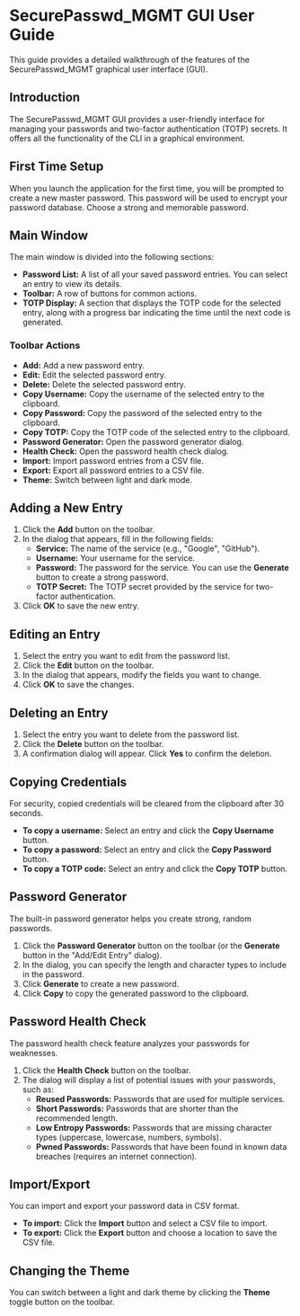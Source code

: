 # SecurePasswd_MGMT GUI User Guide

This guide provides a detailed walkthrough of the features of the SecurePasswd_MGMT graphical user interface (GUI).

## Introduction

The SecurePasswd_MGMT GUI provides a user-friendly interface for managing your passwords and two-factor authentication (TOTP) secrets. It offers all the functionality of the CLI in a graphical environment.

## First Time Setup

When you launch the application for the first time, you will be prompted to create a new master password. This password will be used to encrypt your password database. Choose a strong and memorable password.

## Main Window

The main window is divided into the following sections:

- **Password List:** A list of all your saved password entries. You can select an entry to view its details.
- **Toolbar:** A row of buttons for common actions.
- **TOTP Display:** A section that displays the TOTP code for the selected entry, along with a progress bar indicating the time until the next code is generated.

### Toolbar Actions

- **Add:** Add a new password entry.
- **Edit:** Edit the selected password entry.
- **Delete:** Delete the selected password entry.
- **Copy Username:** Copy the username of the selected entry to the clipboard.
- **Copy Password:** Copy the password of the selected entry to the clipboard.
- **Copy TOTP:** Copy the TOTP code of the selected entry to the clipboard.
- **Password Generator:** Open the password generator dialog.
- **Health Check:** Open the password health check dialog.
- **Import:** Import password entries from a CSV file.
- **Export:** Export all password entries to a CSV file.
- **Theme:** Switch between light and dark mode.

## Adding a New Entry

1.  Click the **Add** button on the toolbar.
2.  In the dialog that appears, fill in the following fields:
    - **Service:** The name of the service (e.g., "Google", "GitHub").
    - **Username:** Your username for the service.
    - **Password:** The password for the service. You can use the **Generate** button to create a strong password.
    - **TOTP Secret:** The TOTP secret provided by the service for two-factor authentication.
3.  Click **OK** to save the new entry.

## Editing an Entry

1.  Select the entry you want to edit from the password list.
2.  Click the **Edit** button on the toolbar.
3.  In the dialog that appears, modify the fields you want to change.
4.  Click **OK** to save the changes.

## Deleting an Entry

1.  Select the entry you want to delete from the password list.
2.  Click the **Delete** button on the toolbar.
3.  A confirmation dialog will appear. Click **Yes** to confirm the deletion.

## Copying Credentials

For security, copied credentials will be cleared from the clipboard after 30 seconds.

- **To copy a username:** Select an entry and click the **Copy Username** button.
- **To copy a password:** Select an entry and click the **Copy Password** button.
- **To copy a TOTP code:** Select an entry and click the **Copy TOTP** button.

## Password Generator

The built-in password generator helps you create strong, random passwords.

1.  Click the **Password Generator** button on the toolbar (or the **Generate** button in the "Add/Edit Entry" dialog).
2.  In the dialog, you can specify the length and character types to include in the password.
3.  Click **Generate** to create a new password.
4.  Click **Copy** to copy the generated password to the clipboard.

## Password Health Check

The password health check feature analyzes your passwords for weaknesses.

1.  Click the **Health Check** button on the toolbar.
2.  The dialog will display a list of potential issues with your passwords, such as:
    - **Reused Passwords:** Passwords that are used for multiple services.
    - **Short Passwords:** Passwords that are shorter than the recommended length.
    - **Low Entropy Passwords:** Passwords that are missing character types (uppercase, lowercase, numbers, symbols).
    - **Pwned Passwords:** Passwords that have been found in known data breaches (requires an internet connection).

## Import/Export

You can import and export your password data in CSV format.

- **To import:** Click the **Import** button and select a CSV file to import.
- **To export:** Click the **Export** button and choose a location to save the CSV file.

## Changing the Theme

You can switch between a light and dark theme by clicking the **Theme** toggle button on the toolbar.
